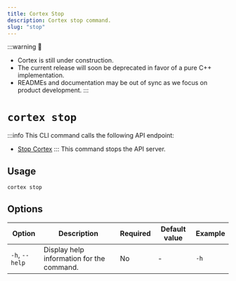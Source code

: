 ```yaml
---
title: Cortex Stop
description: Cortex stop command.
slug: "stop"
---
```


:::warning
🚧
- Cortex is still under construction.
- The current release will soon be deprecated in favor of a pure C++ implementation.
- READMEs and documentation may be out of sync as we focus on product development.
:::

# `cortex stop`
:::info
This CLI command calls the following API endpoint:
- [Stop Cortex](/api-reference#tag/system/delete/v1/system)
:::
This command stops the API server.



## Usage

```bash
cortex stop
```

## Options

| Option            | Description                                           | Required | Default value | Example     |
|-------------------|-------------------------------------------------------|----------|---------------|-------------|
| `-h`, `--help`      | Display help information for the command.             | No       | -             | `-h`    |
